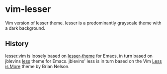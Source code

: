 vim-lesser
===

Vim version of lesser theme.
lesser is a predominantly grayscale theme with a dark background.

History
---

lesser.vim is loosely based on [lesser-theme](http://github.com/rost/emacs-lesser-theme)
for Emacs, in turn based on jblevins [less](http://jblevins.org/log/color-theme-less)
theme for Emacs. jblevins' less is in turn based on the Vim [Less is More](http://www.vim.org/scripts/script.php?script_id=854) theme by Brian Nelson.
